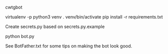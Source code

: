 cwtgbot

virtualenv -p python3 venv
. venv/bin/activate
pip install -r requirements.txt

Create secrets.py based on secrets.py.example

python bot.py

See BotFather.txt for some tips on making the bot look good.